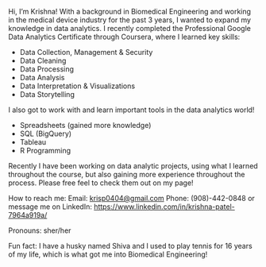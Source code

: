  Hi, I’m Krishna!
 With a background in Biomedical Engineering and working in the medical device industry for the past 3 years, I wanted to expand my knowledge in data analytics.
 I recently completed the Professional Google Data Analytics Certificate through Coursera, where I learned key skills:
   - Data Collection, Management & Security
   - Data Cleaning
   - Data Processing
   - Data Analysis
   - Data Interpretation & Visualizations
   - Data Storytelling
 
  I also got to work with and learn important tools in the data analytics world!
   - Spreadsheets (gained more knowledge)
   - SQL (BigQuery)
   - Tableau
   - R Programming 
 
 Recently I have been working on data analytic projects, using what I learned throughout the course, but also gaining more experience throughout the process.
 Please free feel to check them out on my page! 

How to reach me:
  Email: krisp0404@gmail.com
  Phone: (908)-442-0848
  or message me on LinkedIn: https://www.linkedin.com/in/krishna-patel-7964a919a/

Pronouns: sher/her

Fun fact: I have a husky named Shiva and I used to play tennis for 16 years of my life, which is what got me into Biomedical Engineering!
